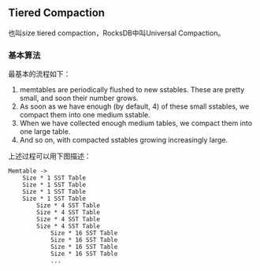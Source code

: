 ## Tiered Compaction

也叫size tiered compaction，RocksDB中叫Universal Compaction。

### 基本算法

最基本的流程如下：

1. memtables are periodically flushed to new sstables. These are pretty small, and soon their number grows.
2. As soon as we have enough (by default, 4) of these small sstables, we compact them into one medium sstable.
3.  When we have collected enough medium tables, we compact them into one large table. 
4. And so on, with compacted sstables growing increasingly large.

上述过程可以用下图描述：

```
Memtable ->
	Size * 1 SST Table
	Size * 1 SST Table
	Size * 1 SST Table
	Size * 1 SST Table
		Size * 4 SST Table
		Size * 4 SST Table
		Size * 4 SST Table
		Size * 4 SST Table
			Size * 16 SST Table
			Size * 16 SST Table
			Size * 16 SST Table
			Size * 16 SST Table
			...
```


